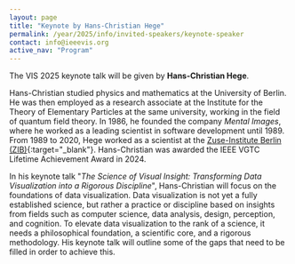 ```yaml
---
layout: page
title: "Keynote by Hans-Christian Hege"
permalink: /year/2025/info/invited-speakers/keynote-speaker
contact: info@ieeevis.org
active_nav: "Program"
---
```


The VIS 2025 keynote talk will be given by **Hans-Christian Hege**.

Hans-Christian studied physics and mathematics at the University of Berlin.
He was then employed as a research associate at the Institute for the Theory of Elementary Particles at the same university, working in the field of quantum field theory.
In 1986, he founded the company *Mental Images*, where he worked as a leading scientist in software development until 1989.
From 1989 to 2020, Hege worked as a scientist at the [Zuse-Institute Berlin (ZIB)](https://www.zib.de/de/members/hege){:target="_blank"}.
Hans-Christian was awarded the IEEE VGTC Lifetime Achievement Award in 2024.

In his keynote talk "*The Science of Visual Insight: Transforming Data Visualization into a Rigorous Discipline*", Hans-Christian will focus on the foundations of data visualization.
Data visualization is not yet a fully established science, but rather a practice or discipline based on insights from fields such as computer science, data analysis, design, perception, and cognition.
To elevate data visualization to the rank of a science, it needs a philosophical foundation, a scientific core, and a rigorous methodology.
His keynote talk will outline some of the gaps that need to be filled in order to achieve this.
